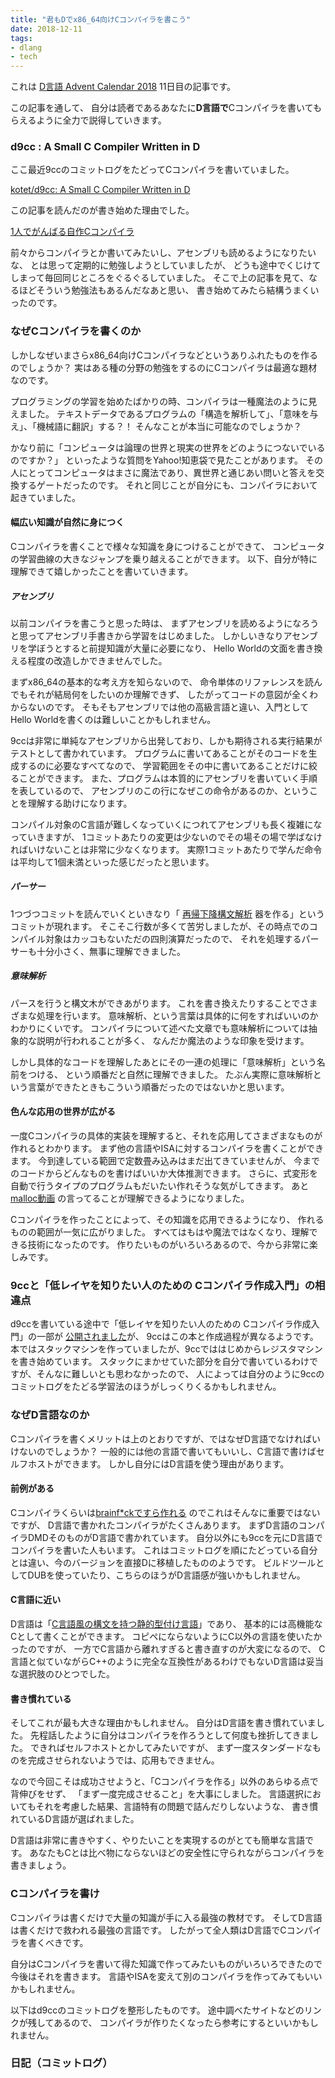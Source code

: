 ```yaml
---
title: "君もDでx86_64向けCコンパイラを書こう"
date: 2018-12-11
tags:
- dlang
- tech
---
```


これは
[D言語 Advent Calendar 2018](https://qiita.com/advent-calendar/2018/dlang)
11日目の記事です。

この記事を通して、
自分は読者であるあなたに**D言語で**Cコンパイラを書いてもらえるように全力で説得していきます。

### d9cc : A Small C Compiler Written in D

ここ最近9ccのコミットログをたどってCコンパイラを書いていました。

[kotet/d9cc: A Small C Compiler Written in D](https://github.com/kotet/d9cc)

この記事を読んだのが書き始めた理由でした。

[1人でがんばる自作Cコンパイラ](https://www.utam0k.jp/blog/2018/10/12/r9cc/)

前々からコンパイラとか書いてみたいし、アセンブリも読めるようになりたいな、
とは思って定期的に勉強しようとしていましたが、
どうも途中でくじけてしまって毎回同じところをぐるぐるしていました。
そこで上の記事を見て、なるほどそういう勉強法もあるんだなあと思い、
書き始めてみたら結構うまくいったのです。

### なぜCコンパイラを書くのか

しかしなぜいまさらx86_64向けCコンパイラなどというありふれたものを作るのでしょうか？
実はある種の分野の勉強をするのにCコンパイラは最適な題材なのです。

プログラミングの学習を始めたばかりの時、コンパイラは一種魔法のように見えました。
テキストデータであるプログラムの「構造を解析して」、「意味を与え」、「機械語に翻訳」する？！
そんなことが本当に可能なのでしょうか？

かなり前に「コンピュータは論理の世界と現実の世界をどのようにつないでいるのですか？」
といったような質問をYahoo!知恵袋で見たことがあります。
その人にとってコンピュータはまさに魔法であり、異世界と通じあい問いと答えを交換するゲートだったのです。
それと同じことが自分にも、コンパイラにおいて起きていました。

#### 幅広い知識が自然に身につく

Cコンパイラを書くことで様々な知識を身につけることができて、
コンピュータの学習曲線の大きなジャンプを乗り越えることができます。
以下、自分が特に理解できて嬉しかったことを書いていきます。

##### アセンブリ

以前コンパイラを書こうと思った時は、
まずアセンブリを読めるようになろうと思ってアセンブリ手書きから学習をはじめました。
しかしいきなりアセンブリを学ぼうとすると前提知識が大量に必要になり、
Hello Worldの文面を書き換える程度の改造しかできませんでした。

まずx86_64の基本的な考え方を知らないので、
命令単体のリファレンスを読んでもそれが結局何をしたいのか理解できず、
したがってコードの意図が全くわからないのです。
そもそもアセンブリでは他の高級言語と違い、入門としてHello Worldを書くのは難しいことかもしれません。

9ccは非常に単純なアセンブリから出発しており、しかも期待される実行結果がテストとして書かれています。
プログラムに書いてあることがそのコードを生成するのに必要なすべてなので、
学習範囲をその中に書いてあることだけに絞ることができます。
また、プログラムは本質的にアセンブリを書いていく手順を表しているので、
アセンブリのこの行になぜこの命令があるのか、ということを理解する助けになります。

コンパイル対象のC言語が難しくなっていくにつれてアセンブリも長く複雑になっていきますが、
1コミットあたりの変更は少ないのでその場その場で学ばなければいけないことは非常に少なくなります。
実際1コミットあたりで学んだ命令は平均して1個未満といった感じだったと思います。

##### パーサー

1つづつコミットを読んでいくといきなり「
[再帰下降構文解析](https://ja.wikipedia.org/wiki/%E5%86%8D%E5%B8%B0%E4%B8%8B%E9%99%8D%E6%A7%8B%E6%96%87%E8%A7%A3%E6%9E%90)
器を作る」というコミットが現れます。
そこそこ行数が多くて苦労しましたが、その時点でのコンパイル対象はカッコもないただの四則演算だったので、
それを処理するパーサーも十分小さく、無事に理解できました。

##### 意味解析

パースを行うと構文木ができあがります。
これを書き換えたりすることでさまざまな処理を行います。
意味解析、という言葉は具体的に何をすればいいのかわかりにくいです。
コンパイラについて述べた文章でも意味解析については抽象的な説明が行われることが多く、
なんだか魔法のような印象を受けます。

しかし具体的なコードを理解したあとにその一連の処理に「意味解析」という名前をつける、
という順番だと自然に理解できました。
たぶん実際に意味解析という言葉ができたときもこういう順番だったのではないかと思います。

#### 色んな応用の世界が広がる

一度Cコンパイラの具体的実装を理解すると、それを応用してさまざまなものが作れるとわかります。
まず他の言語やISAに対するコンパイラを書くことができます。
今到達している範囲で定数畳み込みはまだ出てきていませんが、
今までのコードからどんなものを書けばいいか大体推測できます。
さらに、式変形を自動で行うタイプのプログラムもだいたい作れそうな気がしてきます。
あと[malloc動画](https://www.youtube.com/watch?v=0-vWT-t0UHg)
の言ってることが理解できるようになりました。

Cコンパイラを作ったことによって、その知識を応用できるようになり、
作れるものの範囲が一気に広がりました。
すべてはもはや魔法ではなくなり、理解できる技術になったのです。
作りたいものがいろいろあるので、今から非常に楽しみです。

### 9ccと「低レイヤを知りたい人のための Cコンパイラ作成入門」の相違点

d9ccを書いている途中で「低レイヤを知りたい人のための Cコンパイラ作成入門」の一部が
[公開されました](https://www.sigbus.info/compilerbook/)が、
9ccはこの本と作成過程が異なるようです。
本ではスタックマシンを作っていましたが、9ccでははじめからレジスタマシンを書き始めています。
スタックにまかせていた部分を自分で書いているわけですが、そんなに難しいとも思わなかったので、
人によっては自分のように9ccのコミットログをたどる学習法のほうがしっくりくるかもしれません。

### なぜD言語なのか

Cコンパイラを書くメリットは上のとおりですが、ではなぜD言語でなければいけないのでしょうか？
一般的には他の言語で書いてもいいし、C言語で書けばセルフホストができます。
しかし自分にはD言語を使う理由があります。

#### 前例がある

Cコンパイラくらいは[brainf*ckですら作れる](http://shinh.skr.jp/elvm/8cc.c.eir.bf)
のでこれはそんなに重要ではないですが、
D言語で書かれたコンパイラがたくさんあります。
まずD言語のコンパイラDMDそのものがD言語で書かれています。
自分以外にも9ccを元にD言語でコンパイラを書いた人もいます。
これはコミットログを順にたどっている自分とは違い、今のバージョンを直接Dに移植したもののようです。
ビルドツールとしてDUBを使っていたり、こちらのほうがD言語感が強いかもしれません。

#### C言語に近い

D言語は「[C言語風の構文を持つ静的型付け言語](http://www.kmonos.net/alang/d/)」であり、
基本的には高機能なCとして書くことができます。
コピペにならないようにC以外の言語を使いたかったのですが、
一方でC言語から離れすぎると書き直すのが大変になるので、
C言語と似ていながらC++のように完全な互換性があるわけでもないD言語は妥当な選択肢のひとつでした。

#### 書き慣れている

そしてこれが最も大きな理由かもしれません。
自分はD言語を書き慣れていました。
先程話したように自分はコンパイラを作ろうとして何度も挫折してきました。
できればセルフホストとかしてみたいですが、
まず一度スタンダードなものを完成させられないようでは、応用もできません。

なので今回こそは成功させようと、「Cコンパイラを作る」以外のあらゆる点で背伸びをせず、
「まず一度完成させること」を大事にしました。
言語選択においてもそれを考慮した結果、言語特有の問題で詰んだりしないような、
書き慣れているD言語が選ばれました。

D言語は非常に書きやすく、やりたいことを実現するのがとても簡単な言語です。
あなたもCとは比べ物にならないほどの安全性に守られながらコンパイラを書きましょう。

### Cコンパイラを書け

Cコンパイラは書くだけで大量の知識が手に入る最強の教材です。
そしてD言語は書くだけで救われる最強の言語です。
したがって全人類はD言語でCコンパイラを書くべきです。

自分はCコンパイラを書いて得た知識で作ってみたいものがいろいろできたので今後はそれを書きます。
言語やISAを変えて別のコンパイラを作ってみてもいいかもしれません。

以下はd9ccのコミットログを整形したものです。
途中調べたサイトなどのリンクが残してあるので、
コンパイラが作りたくなったら参考にするといいかもしれません。

### 日記（コミットログ）
